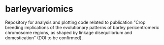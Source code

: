 # barleyvariomics
Repository for analysis and plotting code related to publication "Crop breeding implications of the evolutionary patterns of barley pericentromeric chromosome regions, as shaped by linkage disequilibrium and domestication" (DOI to be confirmed).
